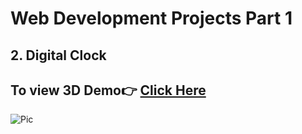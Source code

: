 # Web Development Projects Part 1

## 2. Digital Clock

## To view 3D Demo👉 [Click Here](https://ashutosh-pmishra.github.io/Web-Development-Projects-Part-1/2-Digital_Clock/)

![Pic](https://github.com/Ashutosh-PMishra/Web-Development-Projects-Part-1/blob/main/2-Digital_Clock/preview.png)
